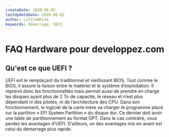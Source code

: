 ```yaml
---
createDate: 2020-06-02
lastUpdateDate: 2020-06-02
author: LittleWhite
keywords: démarrage, UEFI
---
```


# FAQ Hardware pour developpez.com

## Qu'est ce que UEFI ?

UEFI est le remplaçant du traditionnel et vieillissant BIOS. Tout comme le BIOS, il assure la liaison entre le matériel et le système d’exploitation. Il reprend donc les fonctionnalités mais permet aussi de prendre en charge les disques ayant plus de 2 To de capacité, le réseau et n’est plus dépendant ni des pilotes, ni de l’architecture des CPU.
Dans son fonctionnement, le logiciel de la carte mère va charger le programme placé sur la partition « EFI System Partition » du disque dur. Ce dernier doit avoir une table de partitionnement au format GPT. Dans le cas contraire, vous perdez les avantages d’UEFI.
D’ailleurs, un des avantages mis en avant est celui du démarrage plus rapide.
